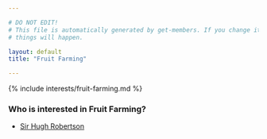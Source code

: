 ```yaml
---

# DO NOT EDIT!
# This file is automatically generated by get-members. If you change it, bad
# things will happen.

layout: default
title: "Fruit Farming"

---
```


{% include interests/fruit-farming.md %}

### Who is interested in Fruit Farming?


* [Sir Hugh Robertson](/members/sir-hugh-robertson.html)
